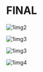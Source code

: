 # FINAL

![1img2](https://github.com/user-attachments/assets/ef964b39-dd7f-46c8-9cb7-1fb889208a53)

![1img3](https://github.com/user-attachments/assets/96b1a415-86bd-4701-9685-7b92e24b527e)

![1img3](https://github.com/user-attachments/assets/d14c6a95-36bc-4e15-a44b-5536c40ea786)

![1img4](https://github.com/user-attachments/assets/eb2f024b-dbb4-46de-920b-cf9f496faf36)
